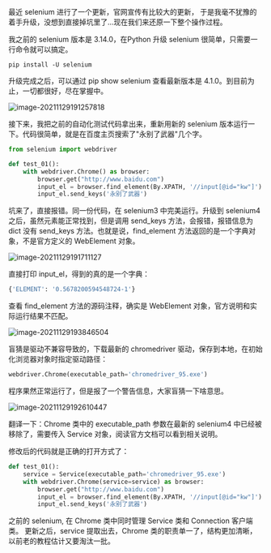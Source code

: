 最近 selenium 进行了一个更新，官网宣传有比较大的更新， 于是我毫不犹豫的着手升级，没想到直接掉坑里了...现在我们来还原一下整个操作过程。



我之前的 selenium 版本是 3.14.0，在Python 升级 selenium 很简单，只需要一行命令就可以搞定。

```
pip install -U selenium
```



升级完成之后，可以通过 pip show selenium 查看最新版本是 4.1.0。到目前为止，一切都很好，尽在掌握中。

![image-20211129191257818](https://yuztuchuang.oss-cn-beijing.aliyuncs.com/img/image-20211129191257818.png)



接下来，我把之前的自动化测试代码拿出来，重新用新的 selenium 版本运行一下。代码很简单，就是在百度主页搜索了"永别了武器"几个字。

```python
from selenium import webdriver

def test_01():
    with webdriver.Chrome() as browser:
        browser.get("http://www.baidu.com")
        input_el = browser.find_element(By.XPATH, '//input[@id="kw"]')
        input_el.send_keys('永别了武器')
```



坑来了，直接报错。同一份代码，在 selenium3 中完美运行。升级到 selenium4之后，虽然元素能正常找到，但是调用 send_keys 方法，会报错，报错信息为 dict 没有 send_keys 方法。也就是说，find_element 方法返回的是一个字典对象，不是官方定义的 WebElement 对象。

![image-20211129191711127](https://yuztuchuang.oss-cn-beijing.aliyuncs.com/img/image-20211129191711127.png)



直接打印 input_el，得到的真的是一个字典：

```python
{'ELEMENT': '0.5678200594548724-1'}
```

查看 find_element 方法的源码注释，确实是 WebElement 对象，官方说明和实际运行结果不匹配。

![image-20211129193846504](https://yuztuchuang.oss-cn-beijing.aliyuncs.com/img/image-20211129193846504.png)



盲猜是驱动不兼容导致的，下载最新的 chromedriver 驱动，保存到本地，在初始化浏览器对象时指定驱动路径：

```python
webdriver.Chrome(executable_path='chromedriver_95.exe')
```



程序果然正常运行了，但是报了一个警告信息，大家盲猜一下啥意思。

![image-20211129192610447](https://yuztuchuang.oss-cn-beijing.aliyuncs.com/img/image-20211129192610447.png)



翻译一下：Chrome 类中的 executable_path 参数在最新的 selenium4 中已经被移除了，需要传入 Service 对象，阅读官方文档可以看到相关说明。



修改后的代码就是正确的打开方式了：

```python
def test_01():
    service = Service(executable_path='chromedriver_95.exe')
    with webdriver.Chrome(service=service) as browser:
        browser.get("http://www.baidu.com")
        input_el = browser.find_element(By.XPATH, '//input[@id="kw"]')
        input_el.send_keys('永别了武器')
```



之前的 selenium, 在 Chrome 类中同时管理 Service 类和  Connection 客户端类。 更新之后，service 提取出去，Chrome 类的职责单一了，结构更加清晰，以前老的教程估计又要淘汰一批。